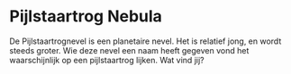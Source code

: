 # Pijlstaartrog Nebula

De Pijlstaartrognevel is een planetaire nevel. Het is relatief jong, en wordt
steeds groter. Wie deze nevel een naam heeft gegeven vond het waarschijnlijk op
een pijlstaartrog lijken. Wat vind jij?
